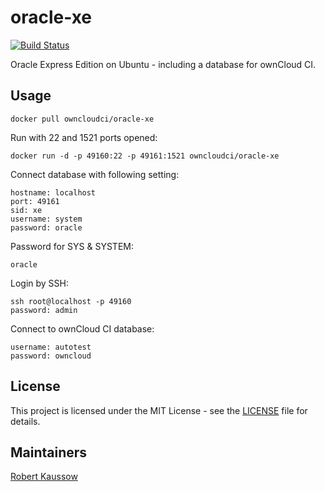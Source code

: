 # oracle-xe

[![Build Status](https://drone.owncloud.com/api/badges/owncloud-ci/oracle-xe/status.svg)](https://drone.owncloud.com/owncloud-ci/oracle-xe)

Oracle Express Edition on Ubuntu - including a database for ownCloud CI.

## Usage

```console
docker pull owncloudci/oracle-xe
```

Run with 22 and 1521 ports opened:

```console
docker run -d -p 49160:22 -p 49161:1521 owncloudci/oracle-xe
```

Connect database with following setting:

```console
hostname: localhost
port: 49161
sid: xe
username: system
password: oracle
```

Password for SYS & SYSTEM:

```console
oracle
```

Login by SSH:

```console
ssh root@localhost -p 49160
password: admin
```

Connect to ownCloud CI database:

```console
username: autotest
password: owncloud
```

## License

This project is licensed under the MIT License - see the [LICENSE](LICENSE) file for details.

## Maintainers

[Robert Kaussow](https://github.com/xoxys/)
